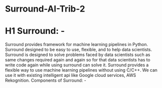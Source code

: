 # Surround-AI-Trib-2
# H1 Surround: -
Surround provides framework for machine learning pipelines in Python. Surround designed to be easy to use, flexible, and to help data scientists. 
Surround is designed to solve problems faced by data scientists such as same changes required again and again so for that data scientists has to write code again while using surround can solve it. 
Surround provides a flexible way to use machine learning pipelines without using C/C++.
We can use it with existing intelligent api like Google cloud services, AWS Rekognition.
Components of Surround: -
 


